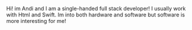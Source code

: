 Hi! im Andi and I am a single-handed full stack developer! I usually work with Html and Swift. Im into both hardware and software but software is more interesting for me!
